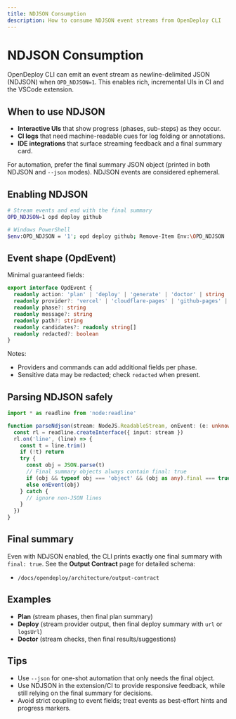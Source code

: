 ```yaml
---
title: NDJSON Consumption
description: How to consume NDJSON event streams from OpenDeploy CLI
---
```


# NDJSON Consumption

OpenDeploy CLI can emit an event stream as newline-delimited JSON (NDJSON) when `OPD_NDJSON=1`. This enables rich, incremental UIs in CI and the VSCode extension.

## When to use NDJSON

- **Interactive UIs** that show progress (phases, sub-steps) as they occur.
- **CI logs** that need machine-readable cues for log folding or annotations.
- **IDE integrations** that surface streaming feedback and a final summary card.

For automation, prefer the final summary JSON object (printed in both NDJSON and `--json` modes). NDJSON events are considered ephemeral.

## Enabling NDJSON

```bash
# Stream events and end with the final summary
OPD_NDJSON=1 opd deploy github

# Windows PowerShell
$env:OPD_NDJSON = '1'; opd deploy github; Remove-Item Env:\OPD_NDJSON
```

## Event shape (OpdEvent)

Minimal guaranteed fields:

```ts
export interface OpdEvent {
  readonly action: 'plan' | 'deploy' | 'generate' | 'doctor' | string
  readonly provider?: 'vercel' | 'cloudflare-pages' | 'github-pages' | 'turbo'
  readonly phase?: string
  readonly message?: string
  readonly path?: string
  readonly candidates?: readonly string[]
  readonly redacted?: boolean
}
```

Notes:
- Providers and commands can add additional fields per phase.
- Sensitive data may be redacted; check `redacted` when present.

## Parsing NDJSON safely

```ts
import * as readline from 'node:readline'

function parseNdjson(stream: NodeJS.ReadableStream, onEvent: (e: unknown) => void, onFinal: (summary: unknown) => void) {
  const rl = readline.createInterface({ input: stream })
  rl.on('line', (line) => {
    const t = line.trim()
    if (!t) return
    try {
      const obj = JSON.parse(t)
      // Final summary objects always contain final: true
      if (obj && typeof obj === 'object' && (obj as any).final === true) onFinal(obj)
      else onEvent(obj)
    } catch {
      // ignore non-JSON lines
    }
  })
}
```

## Final summary

Even with NDJSON enabled, the CLI prints exactly one final summary with `final: true`. See the **Output Contract** page for detailed schema:

- `/docs/opendeploy/architecture/output-contract`

## Examples

- **Plan** (stream phases, then final plan summary)
- **Deploy** (stream provider output, then final deploy summary with `url` or `logsUrl`)
- **Doctor** (stream checks, then final results/suggestions)

## Tips

- Use `--json` for one-shot automation that only needs the final object.
- Use NDJSON in the extension/CI to provide responsive feedback, while still relying on the final summary for decisions.
- Avoid strict coupling to event fields; treat events as best-effort hints and progress markers.
